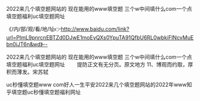 2022来几个填空题网站的
现在能用的www填空题
三个w中间填什么com一个点
填空题福利uc填空题网址


《/内/部/观/看/地/址👉http://www.baidu.com/link?url=PImL9pnrcnEBTZd0DJwE1moEyQXs0YpuTA91QfbU6RL0wbkiFlNcvMuEbn0iJT6n&wd》--

2022来几个填空题网站的
现在能用的www填空题
三个w中间填什么com一个点
填空题福利uc填空题网址
　　提防正文有无分页。原文地方
	11、博观而约取，厚积而薄发。宋苏轼





uc秒懂填空题www com好人一生平安2022来几个填空题网站的2022年www知乎填空题uc秒懂填空题福利网址
